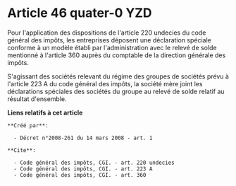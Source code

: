# Article 46 quater-0 YZD

Pour l'application des dispositions de l'article 220 undecies du code général des impôts, les entreprises déposent une
déclaration spéciale conforme à un modèle établi par l'administration avec le relevé de solde mentionné à l'article 360
auprès du comptable de la direction générale des impôts. 

S'agissant des sociétés relevant du régime des groupes de sociétés prévu à l'article 223 A du code général des impôts, la
société mère joint les déclarations spéciales des sociétés du groupe au relevé de solde relatif au résultat d'ensemble.

**Liens relatifs à cet article**

	**Créé par**:

	  - Décret n°2008-261 du 14 mars 2008 - art. 1

	**Cite**:

	  - Code général des impôts, CGI. - art. 220 undecies
	  - Code général des impôts, CGI. - art. 223 A
	  - Code général des impôts, CGI. - art. 360
